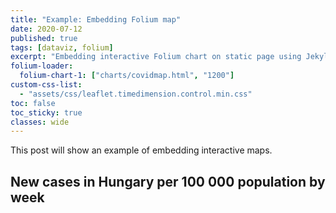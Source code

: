```yaml
---
title: "Example: Embedding Folium map"
date: 2020-07-12
published: true
tags: [dataviz, folium]
excerpt: "Embedding interactive Folium chart on static page using Jekyll."
folium-loader:
  folium-chart-1: ["charts/covidmap.html", "1200"]
custom-css-list:
  - "assets/css/leaflet.timedimension.control.min.css"
toc: false
toc_sticky: true
classes: wide
---
```


This post will show an example of embedding interactive maps.

## New cases in Hungary per 100 000 population by week

<div id="folium-chart-1"></div>


